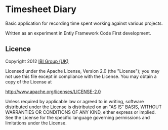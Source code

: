 # Timesheet Diary

Basic application for recording time spent working against various projects.

Written as an experiment in Entiy Framework Code First development.


## Licence

Copyright 2012 [IBI Group (UK)](http://www.ibigroup.com)

Licensed under the Apache License, Version 2.0 (the "License");
you may not use this file except in compliance with the License.
You may obtain a copy of the License at

   http://www.apache.org/licenses/LICENSE-2.0

Unless required by applicable law or agreed to in writing, software
distributed under the License is distributed on an "AS IS" BASIS,
WITHOUT WARRANTIES OR CONDITIONS OF ANY KIND, either express or implied.
See the License for the specific language governing permissions and
limitations under the License.